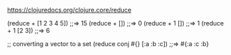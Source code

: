 https://clojuredocs.org/clojure.core/reduce

(reduce + [1 2 3 4 5])  ;;=> 15
(reduce + [])           ;;=> 0
(reduce + 1 [])         ;;=> 1
(reduce + 1 [2 3])      ;;=> 6

;; converting a vector to a set
(reduce conj #{} [:a :b :c])
;;=> #{:a :c :b}


